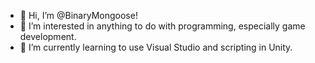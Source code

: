 - 👋 Hi, I’m @BinaryMongoose!
- 👀 I’m interested in anything to do with programming, especially game development.
- 🌱 I’m currently learning to use Visual Studio and scripting in Unity.

<!---
BinaryMongoose/BinaryMongoose is a ✨ special ✨ repository because its `README.md` (this file) appears on your GitHub profile.
You can click the Preview link to take a look at your changes.
--->
